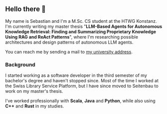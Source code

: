 ## Hello there 👋
My name is Sebastian and I'm a M.Sc. CS student at the HTWG Konstanz.
I'm currently writing my master thesis "**LLM-Based Agents for Autonomous Knowledge Retrieval: Finding and Summarizing Proprietary Knowledge Using RAG and ReAct Patterns**", where I'm researching possible architectures and design patterns of autonomous LLM agents.

You can reach me by sending a mail to [my university address](mailto:Sebastian.Voigt@htwg-konstanz.de).

### Background
I started working as a software developer in the third semester of my bachelor's degree and haven't stopped since.
Most of the time I worked at the Swiss Library Service Platform, but I have since moved to Seitenbau to work on my master's thesis.

I've worked professionally with **Scala**, **Java** and **Python**, while also using **C++** and **Rust** in my studies.
